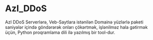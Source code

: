 # AzI_DDoS
AzI DDoS Serverlərə, Veb-Saytlara istənilən Domainə yüzlərlə paketi saniyələr içində göndərərək onları çökərtmək, işlənilməz hala gətirmək üçün, Python proqramlama dili ilə yazılmış bir tool-dur.
